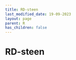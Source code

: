 ```yaml
---
title: RD-steen
last_modified_date: 19-09-2023
layout: page
parent: R
has_children: false
---
```


RD-steen
========

